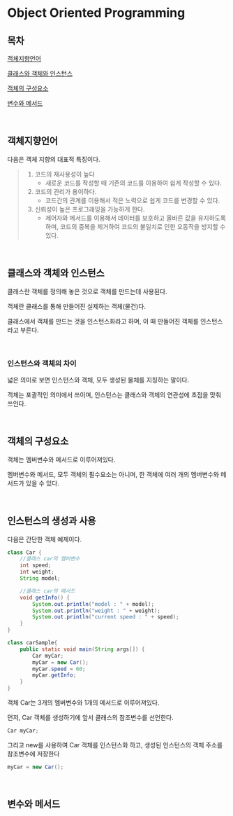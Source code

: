 # Object Oriented Programming

## 목차

[객체지향언어](#객체지향언어)

[클래스와 객체와 인스턴스](#클래스와-객체와-인스턴스)

[객체의 구성요소](#객체의-구성요소)

[변수와 메서드](#변수와-메서드)

<br>

## 객체지향언어

다음은 객체 지향의 대표적 특징이다.

> 1. 코드의 재사용성이 높다
>    - 새로운 코드를 작성할 때 기존의 코드를 이용하여 쉽게 작성할 수 있다.
> 2. 코드의 관리가 용이하다.
>    - 코드간의 관계를 이용해서 적은 노력으로 쉽게 코드를 변경할 수 있다.
> 3. 신뢰성이 높은 프로그래밍을 가능하게 한다.
>    - 제어자와 메서드를 이용해서 데이터를 보호하고 올바른 값을 유지하도록 하며, 코드의 중복을 제거하여 코드의 불일치로 인한 오동작을 방지할 수 있다.

<br>

## 클래스와 객체와 인스턴스

클래스란 객체를 정의해 놓은 것으로 객체를 만드는데 사용된다.

객체란 클래스를 통해 만들어진 실제하는 객체(물건)다.

클래스에서 객체를 만드는 것을 인스턴스화라고 하며, 이 때 만들어진 객체를 인스턴스라고 부른다.

<br>

### 인스턴스와 객체의 차이

넓은 의미로 보면 인스턴스와 객체, 모두 생성된 물체를 지칭하는 말이다.

객체는 포괄적인 의미에서 쓰이며, 인스턴스는 클래스와 객체의 연관성에 초점을 맞춰 쓰인다.

<br>

## 객체의 구성요소

객체는 멤버변수와 메서드로 이루어져있다.

멤버변수와 메서드, 모두 객체의 필수요소는 아니며, 한 객체에 여러 개의 멤버변수와 메서드가 있을 수 있다.

<br>

## 인스턴스의 생성과 사용

다음은 간단한 객체 예제이다.

```java
class Car {
    //클래스 car의 멤버변수
    int speed;
    int weight;
    String model;

    //클래스 car의 메서드
    void getInfo() {
        System.out.println("model : " + model);
        System.out.println("weight : " + weight);
        System.out.println("current speed : " + speed);
    }
}

class carSample{
    public static void main(String args[]) {
        Car myCar;
        myCar = new Car();
        myCar.speed = 60;
        myCar.getInfo;
    }
}
```

객체 Car는 3개의 멤버변수와 1개의 메서드로 이루어져있다.

먼저, Car 객체를 생성하기에 앞서 클래스의 참조변수를 선언한다.

```java
Car myCar;
```

그리고 new를 사용하여 Car 객체를 인스턴스화 하고, 생성된 인스턴스의 객체 주소를 참조변수에 저장한다

```java
myCar = new Car();
```

<br>

## 변수와 메서드

